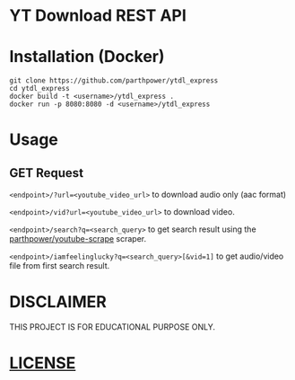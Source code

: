 # YT Download REST API

# Installation (Docker)

```
git clone https://github.com/parthpower/ytdl_express
cd ytdl_express
docker build -t <username>/ytdl_express .
docker run -p 8080:8080 -d <username>/ytdl_express
```

# Usage

## GET Request

`<endpoint>/?url=<youtube_video_url>` to download audio only (aac format)

`<endpoint>/vid?url=<youtube_video_url>` to download video.

`<endpoint>/search?q=<search_query>` to get search result using the [parthpower/youtube-scrape](https://github.com/parthpower/youtube-scrape) scraper.

`<endpoint>/iamfeelinglucky?q=<search_query>[&vid=1]` to get audio/video file from first search result.

# DISCLAIMER

THIS PROJECT IS FOR EDUCATIONAL PURPOSE ONLY.

# [LICENSE](/LICENSE)
